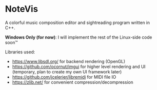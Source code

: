 # NoteVis
A colorful music composition editor and sightreading program written in C++.

**Windows Only (for now)**: I will implement the rest of the Linux-side code soon™️

Libraries used:
- https://www.libsdl.org/ for backend rendering (OpenGL)
- https://github.com/ocornut/imgui for higher level rendering and UI (temporary, plan to create my own UI framework later)
- https://github.com/jcelerier/libremidi for MIDI file IO
- https://zlib.net/ for convenient compression/decompression
